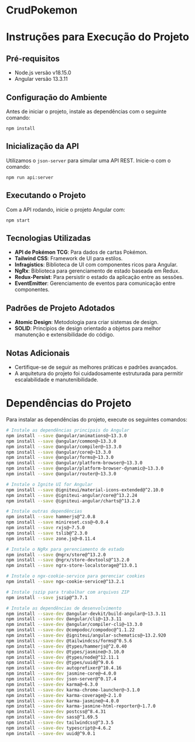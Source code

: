 # CrudPokemon

# Instruções para Execução do Projeto

## Pré-requisitos

- Node.js versão v18.15.0
- Angular versão 13.3.11

## Configuração do Ambiente

Antes de iniciar o projeto, instale as dependências com o seguinte comando:

`npm install`

## Inicialização da API

Utilizamos o `json-server` para simular uma API REST. Inicie-o com o comando:

`npm run api:server`

## Executando o Projeto

Com a API rodando, inicie o projeto Angular com:

`npm start`

## Tecnologias Utilizadas

- **API de Pokémon TCG**: Para dados de cartas Pokémon.
- **Tailwind CSS**: Framework de UI para estilos.
- **Infragistics**: Biblioteca de UI com componentes ricos para Angular.
- **NgRx**: Biblioteca para gerenciamento de estado baseada em Redux.
- **Redux-Persist**: Para persistir o estado da aplicação entre as sessões.
- **EventEmitter**: Gerenciamento de eventos para comunicação entre componentes.

## Padrões de Projeto Adotados

- **Atomic Design**: Metodologia para criar sistemas de design.
- **SOLID**: Princípios de design orientado a objetos para melhor manutenção e extensibilidade do código.

## Notas Adicionais

- Certifique-se de seguir as melhores práticas e padrões avançados.
- A arquitetura do projeto foi cuidadosamente estruturada para permitir escalabilidade e manutenibilidade.

# Dependências do Projeto

Para instalar as dependências do projeto, execute os seguintes comandos:

```bash
# Instale as dependências principais do Angular
npm install --save @angular/animations@~13.3.0
npm install --save @angular/common@~13.3.0
npm install --save @angular/compiler@~13.3.0
npm install --save @angular/core@~13.3.0
npm install --save @angular/forms@~13.3.0
npm install --save @angular/platform-browser@~13.3.0
npm install --save @angular/platform-browser-dynamic@~13.3.0
npm install --save @angular/router@~13.3.0

# Instale o Ignite UI for Angular
npm install --save @igniteui/material-icons-extended@^2.10.0
npm install --save @igniteui-angular/core@^13.2.24
npm install --save @igniteui-angular/charts@^13.2.0

# Instale outras dependências
npm install --save hammerjs@^2.0.8
npm install --save minireset.css@~0.0.4
npm install --save rxjs@~7.5.0
npm install --save tslib@^2.3.0
npm install --save zone.js@~0.11.4

# Instale o NgRx para gerenciamento de estado
npm install --save @ngrx/store@^13.2.0
npm install --save @ngrx/store-devtools@^13.2.0
npm install --save ngrx-store-localstorage@^13.0.1

# Instale o ngx-cookie-service para gerenciar cookies
npm install --save ngx-cookie-service@^13.2.1

# Instale jszip para trabalhar com arquivos ZIP
npm install --save jszip@^3.7.1

# Instale as dependências de desenvolvimento
npm install --save-dev @angular-devkit/build-angular@~13.3.11
npm install --save-dev @angular/cli@~13.3.11
npm install --save-dev @angular/compiler-cli@~13.3.0
npm install --save-dev @compodoc/compodoc@^1.1.22
npm install --save-dev @igniteui/angular-schematics@~13.2.920
npm install --save-dev @tailwindcss/forms@^0.5.6
npm install --save-dev @types/hammerjs@^2.0.40
npm install --save-dev @types/jasmine@~3.10.0
npm install --save-dev @types/node@^12.11.1
npm install --save-dev @types/uuid@^9.0.6
npm install --save-dev autoprefixer@^10.4.16
npm install --save-dev jasmine-core@~4.0.0
npm install --save-dev json-server@^0.17.4
npm install --save-dev karma@~6.3.0
npm install --save-dev karma-chrome-launcher@~3.1.0
npm install --save-dev karma-coverage@~2.1.0
npm install --save-dev karma-jasmine@~4.0.0
npm install --save-dev karma-jasmine-html-reporter@~1.7.0
npm install --save-dev postcss@^8.4.31
npm install --save-dev sass@^1.69.5
npm install --save-dev tailwindcss@^3.3.5
npm install --save-dev typescript@~4.6.2
npm install --save-dev uuid@^9.0.1
```
